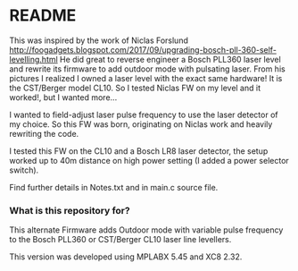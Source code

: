 # README #

This was inspired by the work of Niclas Forslund http://foogadgets.blogspot.com/2017/09/upgrading-bosch-pll-360-self-levelling.html
He did great to reverse engineer a Bosch PLL360 laser level and rewrite its firmware to add outdoor mode with pulsating laser.
From his pictures I realized I owned a laser level with the exact same hardware! It is the CST/Berger model CL10. So I tested Niclas FW on my level and it worked!, but I wanted more...

I wanted to field-adjust laser pulse frequency to use the laser detector of my choice. So this FW was born, originating on Niclas work and heavily rewriting the code.

I tested this FW on the CL10 and a Bosch LR8 laser detector, the setup worked up to 40m distance on high power setting (I added a power selector switch).

Find further details in Notes.txt and in main.c source file.

### What is this repository for? ###

This alternate Firmware adds Outdoor mode with variable pulse frequency to the Bosch PLL360 or CST/Berger CL10 laser line levellers.

This version was developed using MPLABX 5.45 and XC8 2.32.





